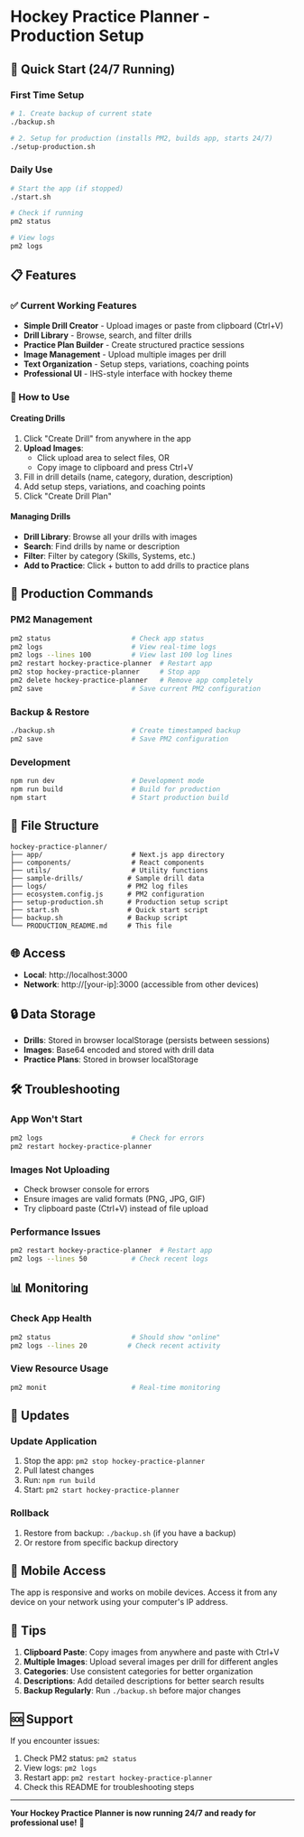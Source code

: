 # Hockey Practice Planner - Production Setup

## 🚀 Quick Start (24/7 Running)

### First Time Setup
```bash
# 1. Create backup of current state
./backup.sh

# 2. Setup for production (installs PM2, builds app, starts 24/7)
./setup-production.sh
```

### Daily Use
```bash
# Start the app (if stopped)
./start.sh

# Check if running
pm2 status

# View logs
pm2 logs
```

## 📋 Features

### ✅ Current Working Features
- **Simple Drill Creator** - Upload images or paste from clipboard (Ctrl+V)
- **Drill Library** - Browse, search, and filter drills
- **Practice Plan Builder** - Create structured practice sessions
- **Image Management** - Upload multiple images per drill
- **Text Organization** - Setup steps, variations, coaching points
- **Professional UI** - IHS-style interface with hockey theme

### 🎯 How to Use

#### Creating Drills
1. Click "Create Drill" from anywhere in the app
2. **Upload Images**: 
   - Click upload area to select files, OR
   - Copy image to clipboard and press Ctrl+V
3. Fill in drill details (name, category, duration, description)
4. Add setup steps, variations, and coaching points
5. Click "Create Drill Plan"

#### Managing Drills
- **Drill Library**: Browse all your drills with images
- **Search**: Find drills by name or description
- **Filter**: Filter by category (Skills, Systems, etc.)
- **Add to Practice**: Click + button to add drills to practice plans

## 🔧 Production Commands

### PM2 Management
```bash
pm2 status                    # Check app status
pm2 logs                      # View real-time logs
pm2 logs --lines 100          # View last 100 log lines
pm2 restart hockey-practice-planner  # Restart app
pm2 stop hockey-practice-planner     # Stop app
pm2 delete hockey-practice-planner   # Remove app completely
pm2 save                      # Save current PM2 configuration
```

### Backup & Restore
```bash
./backup.sh                   # Create timestamped backup
pm2 save                      # Save PM2 configuration
```

### Development
```bash
npm run dev                   # Development mode
npm run build                 # Build for production
npm start                     # Start production build
```

## 📁 File Structure

```
hockey-practice-planner/
├── app/                      # Next.js app directory
├── components/               # React components
├── utils/                    # Utility functions
├── sample-drills/           # Sample drill data
├── logs/                    # PM2 log files
├── ecosystem.config.js      # PM2 configuration
├── setup-production.sh      # Production setup script
├── start.sh                 # Quick start script
├── backup.sh                # Backup script
└── PRODUCTION_README.md     # This file
```

## 🌐 Access

- **Local**: http://localhost:3000
- **Network**: http://[your-ip]:3000 (accessible from other devices)

## 🔒 Data Storage

- **Drills**: Stored in browser localStorage (persists between sessions)
- **Images**: Base64 encoded and stored with drill data
- **Practice Plans**: Stored in browser localStorage

## 🛠️ Troubleshooting

### App Won't Start
```bash
pm2 logs                      # Check for errors
pm2 restart hockey-practice-planner
```

### Images Not Uploading
- Check browser console for errors
- Ensure images are valid formats (PNG, JPG, GIF)
- Try clipboard paste (Ctrl+V) instead of file upload

### Performance Issues
```bash
pm2 restart hockey-practice-planner  # Restart app
pm2 logs --lines 50           # Check recent logs
```

## 📊 Monitoring

### Check App Health
```bash
pm2 status                    # Should show "online"
pm2 logs --lines 20          # Check recent activity
```

### View Resource Usage
```bash
pm2 monit                     # Real-time monitoring
```

## 🔄 Updates

### Update Application
1. Stop the app: `pm2 stop hockey-practice-planner`
2. Pull latest changes
3. Run: `npm run build`
4. Start: `pm2 start hockey-practice-planner`

### Rollback
1. Restore from backup: `./backup.sh` (if you have a backup)
2. Or restore from specific backup directory

## 📱 Mobile Access

The app is responsive and works on mobile devices. Access it from any device on your network using your computer's IP address.

## 🎯 Tips

1. **Clipboard Paste**: Copy images from anywhere and paste with Ctrl+V
2. **Multiple Images**: Upload several images per drill for different angles
3. **Categories**: Use consistent categories for better organization
4. **Descriptions**: Add detailed descriptions for better search results
5. **Backup Regularly**: Run `./backup.sh` before major changes

## 🆘 Support

If you encounter issues:
1. Check PM2 status: `pm2 status`
2. View logs: `pm2 logs`
3. Restart app: `pm2 restart hockey-practice-planner`
4. Check this README for troubleshooting steps

---

**Your Hockey Practice Planner is now running 24/7 and ready for professional use!** 🏒
